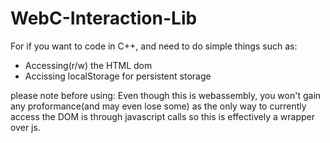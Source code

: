 # WebC-Interaction-Lib
For if you want to code in C++, and need to do simple things such as:<br>
* Accessing(r/w) the HTML dom<br>
* Accissing localStorage for persistent storage<br>

please note before using:  Even though this is webassembly, you won't gain any proformance(and may even lose some) as the only way to currently access the DOM is through javascript calls so this is effectively a wrapper over js.
